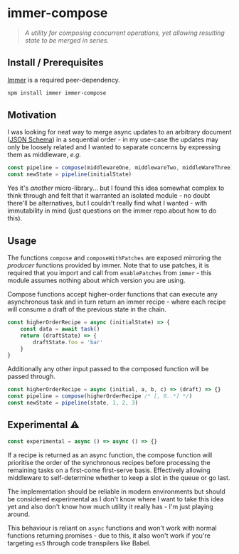 # immer-compose

> _A utility for composing concurrent operations, yet allowing resulting state to be merged in series._

## Install / Prerequisites

[Immer][immer] is a required peer-dependency.

```sh
npm install immer immer-compose
```

## Motivation

I was looking for neat way to merge async updates to an arbitrary document ([JSON Schema][json-schema])
in a sequential order - in my use-case the updates may only be loosely related and I wanted to
separate concerns by expressing them as middleware, _e.g._

```javascript
const pipeline = compose(middlewareOne, middlewareTwo, middleWareThree)
const newState = pipeline(initialState)
```

Yes it's _another_ micro-library... but I found this idea somewhat complex to think through and
felt that it warranted an isolated module - no doubt there'll be alternatives, but I couldn't really
find what I wanted - with immutability in mind (just questions on the immer repo about how to do this).

## Usage

The functions `compose` and `composeWithPatches` are exposed mirroring the _producer_ functions provided
by immer. Note that to use patches, it is required that you import and call from `enablePatches` from
`immer` - this module assumes nothing about which version you are using.

Compose functions accept higher-order functions that can execute any asynchronous task and in turn
return an immer recipe - where each recipe will consume a draft of the previous state in the chain.

```typescript
const higherOrderRecipe = async (initialState) => {
    const data = await task()
    return (draftState) => {
        draftState.foo = 'bar'
    }
}
```

Additionally any other input passed to the composed function will be passed through.

```typescript
const higherOrderRecipe = async (initial, a, b, c) => (draft) => {}
const pipeline = compose(higherOrderRecipe /* [, 0..*] */)
const newState = pipeline(state, 1, 2, 3)
```

## Experimental ⚠️

```typescript
const experimental = async () => async () => {}
```

If a recipe is returned as an async function, the compose function will prioritise the order of
the synchronous recipes before processing the remaining tasks on a first-come first-serve basis.
Effectively allowing middleware to self-determine whether to keep a slot in the queue or go last.

The implementation should be reliable in modern environments but should be considered experimental
as I don't know where I want to take this idea yet and also don't know how much utility it really
has - I'm just playing around.

This behaviour is reliant on `async` functions and won't work with normal functions returning
promises - due to this, it also won't work if you're targeting `es5` through code transpilers
like Babel.

<!-- -->

[immer]: https://immerjs.github.io/immer/
[json-schema]: https://json-schema.org/
